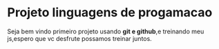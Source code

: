 # Projeto linguagens de progamacao
Seja bem vindo primeiro projeto usando **git e github**,e treinando meu js,espero que vc desfrute possamos treinar juntos.
